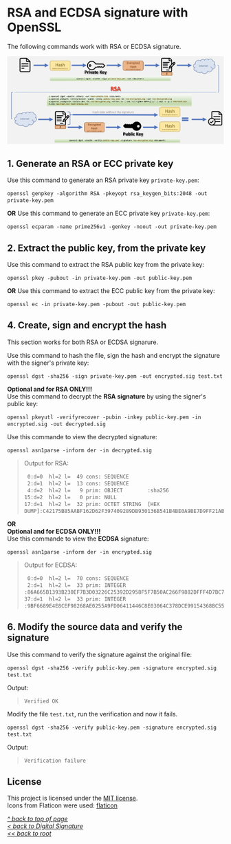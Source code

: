 # RSA and ECDSA signature with OpenSSL
The following commands work with RSA or ECDSA signature.   

![Alt text](/images/rsa-sig.jpg "RSA signature")
## 1. Generate an RSA or ECC private key
Use this command to generate an RSA private key `private-key.pem`:
```shell
openssl genpkey -algorithm RSA -pkeyopt rsa_keygen_bits:2048 -out private-key.pem
```
**OR**
Use this command to generate an ECC private key `private-key.pem`:
```shell
openssl ecparam -name prime256v1 -genkey -noout -out private-key.pem
```
## 2. Extract the public key, from the private key
Use this command to extract the RSA public key from the private key:
```shell
openssl pkey -pubout -in private-key.pem -out public-key.pem
```
**OR**
Use this command to extract the ECC public key from the private key:
```shell
openssl ec -in private-key.pem -pubout -out public-key.pem
```
## 4. Create, sign and encrypt the hash
This section works for both RSA or ECDSA signarure.  

Use this command to hash the file, sign the hash and encrypt the signature with the signer's private key:
```shell
openssl dgst -sha256 -sign private-key.pem -out encrypted.sig test.txt
```
**Optional and for RSA ONLY!!!**  
Use this command to decrypt the **RSA signature** by using the signer's public key:
```shell
openssl pkeyutl -verifyrecover -pubin -inkey public-key.pem -in encrypted.sig -out decrypted.sig
```
Use this commande to view the decrypted signature:
```shell
openssl asn1parse -inform der -in decrypted.sig
```
>Output for RSA:
>```
>  0:d=0  hl=2 l=  49 cons: SEQUENCE          
>  2:d=1  hl=2 l=  13 cons: SEQUENCE          
>  4:d=2  hl=2 l=   9 prim: OBJECT        :sha256
>15:d=2  hl=2 l=   0 prim: NULL              
>17:d=1  hl=2 l=  32 prim: OCTET STRING  [HEX DUMP]:C42175B85AABF162D62F397409289DB930136B541B4BE0A9BE7D9FF21AB75728
>```
**OR**  
**Optional and for ECDSA ONLY!!!**  
Use this commande to view the **ECDSA** signature:
```shell
openssl asn1parse -inform der -in encrypted.sig
```
>Output for ECDSA:
>```
>  0:d=0  hl=2 l=  70 cons: SEQUENCE          
>  2:d=1  hl=2 l=  33 prim: INTEGER     :86A665B1393B230EF7B3D03226C25392D2958F5F7B50AC266F9882DFFF4D7BC7
>37:d=1  hl=2 l=  33 prim: INTEGER     :9BF6689E4E8CEF98268AE0255A9FD06411446C8E03064C378DCE99154368BC55
>```
## 6. Modify the source data and verify the signature
Use this command to verify the signature against the original file:
```shell
openssl dgst -sha256 -verify public-key.pem -signature encrypted.sig test.txt
```
Output:
>```
>Verified OK
>```
Modify the file `test.txt`, run the verification and now it fails.
```shell
openssl dgst -sha256 -verify public-key.pem -signature encrypted.sig test.txt
```
Output:
>```
>Verification failure
>```
## License
This project is licensed under the [MIT license](/LICENSE).  
Icons from Flaticon were used: [flaticon](https://www.flaticon.com/free-icons/document)

[_^ back to top of page_](#RSA-and-ECDSA-signature-with-OpenSSL)  
[_< back to Digital Signature_](README.md)  
[_<< back to root_](../../../)
